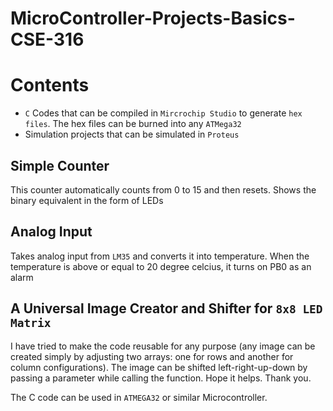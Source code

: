 # MicroController-Projects-Basics-CSE-316

# Contents
- `C` Codes that can be compiled in `Mircrochip Studio` to generate `hex files`. The hex files can be burned into any `ATMega32`
-  Simulation projects that can be simulated in `Proteus`

## Simple Counter
This counter automatically counts from 0 to 15 and then resets. Shows the binary equivalent in the form of LEDs

## Analog Input
Takes analog input from `LM35` and converts it into temperature. When the temperature is above or equal to 20 degree celcius, it turns on PB0 as an alarm


## A Universal Image Creator and Shifter for `8x8 LED Matrix`

I have tried to make the code reusable for any purpose (any image can be created simply by adjusting two arrays: one for rows and another for column configurations). The image can be shifted left-right-up-down by passing a parameter while calling the function.
Hope it helps. Thank you.

The C code can be used in `ATMEGA32` or similar Microcontroller.
